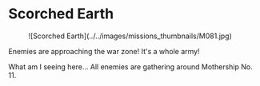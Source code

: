 # Scorched Earth

<figure markdown>
  ![Scorched Earth](../../images/missions_thumbnails/M081.jpg)
</figure>

Enemies are approaching the war zone!
It's a whole army!

What am I seeing here...
All enemies are gathering around Mothership No. 11.
